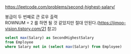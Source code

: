 https://leetcode.com/problems/second-highest-salary/

봉급이 두 번째로 큰 로우 출력  
ROWNUM = 2 를 하면 될 것 같았지만 절대 안된다.(https://jimoo-vision.tistory.com/21 참고)



```SQL
select max(Salary) as SecondHighestSalary
from Employee
where Salary not in (select max(Salary) from Employee)
```
